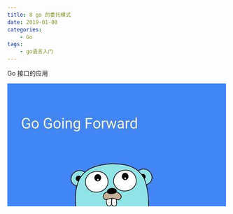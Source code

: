 ```yaml
---
title: 8 go 的委托模式
date: 2019-01-08
categories:
    - Go
tags:
    - go语言入门
---
```


Go 接口的应用
<!-- more -->

![Hello World](/images/go/grammar/go_func.jpg)
